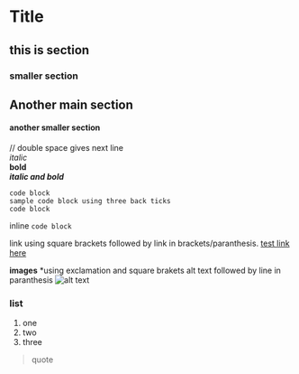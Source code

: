 # Title

## this is section

### smaller section

## Another main section 

#### another smaller section 

// double space gives next line  
*italic*  
**bold**  
***italic and bold***  

```
code block 
sample code block using three back ticks
code block
```


inline `code block` 

link using square brackets followed by link in brackets/paranthesis.
[test link here](https://github.com/kumaka6)  


**images** 
*using exclamation and square brakets alt text followed by line in paranthesis
![alt text](static/img/example.png)

### list 
1. one
1. two
2. three

> quote





